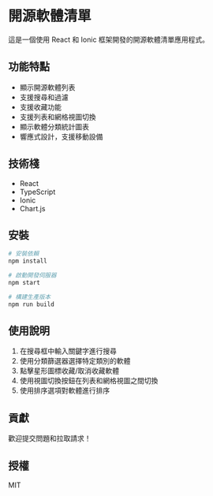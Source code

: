 # 開源軟體清單

這是一個使用 React 和 Ionic 框架開發的開源軟體清單應用程式。

## 功能特點

- 顯示開源軟體列表
- 支援搜尋和過濾
- 支援收藏功能
- 支援列表和網格視圖切換
- 顯示軟體分類統計圖表
- 響應式設計，支援移動設備

## 技術棧

- React
- TypeScript
- Ionic
- Chart.js

## 安裝

```bash
# 安裝依賴
npm install

# 啟動開發伺服器
npm start

# 構建生產版本
npm run build
```

## 使用說明

1. 在搜尋框中輸入關鍵字進行搜尋
2. 使用分類篩選器選擇特定類別的軟體
3. 點擊星形圖標收藏/取消收藏軟體
4. 使用視圖切換按鈕在列表和網格視圖之間切換
5. 使用排序選項對軟體進行排序

## 貢獻

歡迎提交問題和拉取請求！

## 授權

MIT
